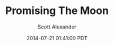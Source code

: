 ---
layout: podcast
title: "Promising The Moon"
author: Scott Alexander
description: https://slatestarcodex.com/2014/07/21/promising-the-moon/
date: 2014-07-21 01:41:00 PDT
length: 2104422
duration: 526
guid: promising-the-moon
---